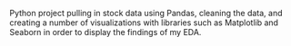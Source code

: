 Python project pulling in stock data using Pandas, cleaning the data, and creating a number of visualizations with libraries such as Matplotlib and Seaborn in order to display the findings of my EDA.
